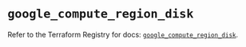 # `google_compute_region_disk`

Refer to the Terraform Registry for docs: [`google_compute_region_disk`](https://registry.terraform.io/providers/hashicorp/google-beta/6.49.3/docs/resources/google_compute_region_disk).
